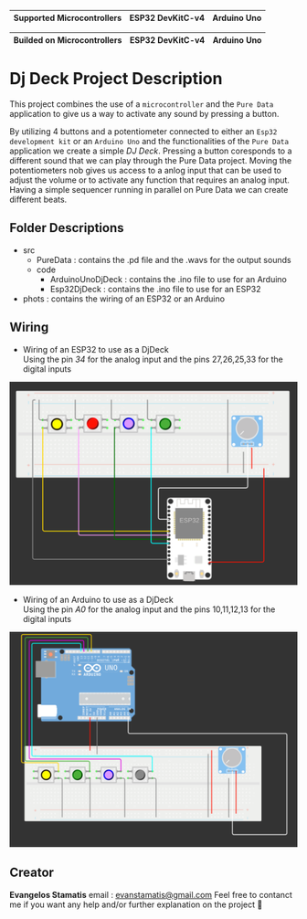 | Supported Microcontrollers| ESP32 DevKitC-v4 | Arduino Uno |
| ------------------------- | ---------------- | ----------- |

| Builded on Microcontrollers| ESP32 DevKitC-v4 | Arduino Uno |
| -------------------------- | ---------------- | ----------- |


# Dj Deck Project Description
This project combines the use of a `microcontroller` and the `Pure Data` application to give us a way to activate any sound by pressing a button. 

By utilizing 4 buttons and a potentiometer connected to either an `Esp32 development kit` or an `Arduino Uno` and the functionalities of the `Pure Data` application we create a simple *DJ Deck*. Pressing a button coresponds to a different sound that we can play through the Pure Data project. Moving the potentiometers nob gives us access to a anlog input that can be used to adjust the volume or to activate any function that requires an analog input. Having a simple sequencer running in parallel on Pure Data we can create different beats. 


## Folder Descriptions 
- src 
    - PureData : contains the .pd file and the .wavs for the output sounds 
    - code
        - ArduinoUnoDjDeck : contains the .ino file to use for an Arduino
        - Esp32DjDeck      : contains the .ino file to use for an ESP32
- phots : contains the wiring of an ESP32 or an Arduino 


## Wiring 
- Wiring of an ESP32 to use as a DjDeck  
Using the pin _34_ for the analog input and the pins 27,26,25,33 for the digital inputs
<img src="https://github.com/VaggStamatis/Microcontroller_DjDeck/blob/main/photos/DjDeck.png" width="600">

- Wiring of an Arduino to use as a DjDeck  
Using the pin _A0_ for the analog input and the pins 10,11,12,13 for the digital inputs 
<img src="https://github.com/VaggStamatis/Microcontroller_DjDeck/blob/main/photos/ArduinoDjDeck.png" width="600"> 

## Creator 
**Evangelos Stamatis** 
email : evanstamatis@gmail.com
Feel free to contanct me if you want any help and/or further explanation on the project 🙂